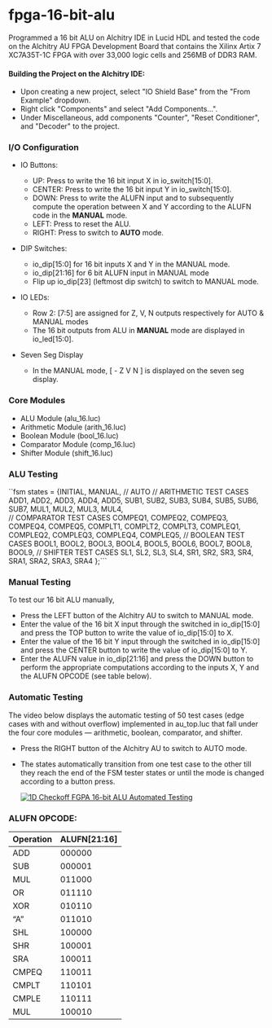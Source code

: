 # fpga-16-bit-alu

Programmed a 16 bit ALU on Alchitry IDE in Lucid HDL and tested the code on the Alchitry AU FPGA Development Board that contains the Xilinx Artix 7 XC7A35T-1C FPGA with over 33,000 logic cells and 256MB of DDR3 RAM. 

#### Building the Project on the Alchitry IDE:
 
  * Upon creating a new project, select "IO Shield Base" from the "From Example" dropdown.
  * Right click "Components" and select "Add Components...".
  * Under Miscellaneous, add components "Counter", "Reset Conditioner", and "Decoder" to the project.

### I/O Configuration

* IO Buttons:

  * UP: Press to write the 16 bit input X in io_switch[15:0]. 
  * CENTER: Press to write the 16 bit input Y in io_switch[15:0].
  * DOWN: Press to write the ALUFN input and to subsequently compute the operation between X and Y according to the ALUFN code in the **MANUAL** mode.
  * LEFT: Press to reset the ALU.
  * RIGHT: Press to switch to **AUTO** mode.

* DIP Switches:
  
  * io_dip[15:0] for 16 bit inputs X and Y in the MANUAL mode.
  * io_dip[21:16] for 6 bit ALUFN input in MANUAL mode
  * Flip up io_dip[23] (leftmost dip switch) to switch to MANUAL mode. 

* IO LEDs:

  * Row 2: [7:5] are assigned for Z, V, N outputs respectively for AUTO & MANUAL modes
  * The 16 bit outputs from ALU in **MANUAL** mode are displayed in io_led[15:0].

* Seven Seg Display
  * In the MANUAL mode, [ - Z V N ] is displayed on the seven seg display.

### Core Modules

* ALU Module (alu_16.luc)
* Arithmetic Module (arith_16.luc)
* Boolean Module (bool_16.luc)
* Comparator Module (comp_16.luc)
* Shifter Module (shift_16.luc)

### ALU Testing

``fsm states = {INITIAL, 
              MANUAL,
              // AUTO
              // ARITHMETIC TEST CASES
              ADD1, ADD2, ADD3, ADD4, ADD5,
              SUB1, SUB2, SUB3, SUB4, SUB5, SUB6, SUB7,
              MUL1, MUL2, MUL3, MUL4,   
              // COMPARATOR TEST CASES
              COMPEQ1, COMPEQ2, COMPEQ3, COMPEQ4, COMPEQ5,
              COMPLT1, COMPLT2, COMPLT3,
              COMPLEQ1, COMPLEQ2, COMPLEQ3, COMPLEQ4, COMPLEQ5,
              // BOOLEAN TEST CASES
              BOOL1, BOOL2, BOOL3, BOOL4, BOOL5, BOOL6, BOOL7, BOOL8, BOOL9,
              // SHIFTER TEST CASES
              SL1, SL2, SL3, SL4,
              SR1, SR2, SR3, SR4,
              SRA1, SRA2, SRA3, SRA4
              };```

### Manual Testing

To test our 16 bit ALU manually,
* Press the LEFT button of the Alchitry AU to switch to MANUAL mode.
* Enter the value of the 16 bit X input through the switched in io_dip[15:0] and press the TOP button to write the value of io_dip[15:0] to X.
* Enter the value of the 16 bit Y input through the switched in io_dip[15:0] and press the CENTER button to write the value of io_dip[15:0] to Y.
* Enter the ALUFN value in io_dip[21:16] and press the DOWN button to perform the appropriate computations according to the inputs X, Y and the ALUFN OPCODE (see table below).

### Automatic Testing

The video below displays the automatic testing of 50 test cases (edge cases with and without overflow) implemented in au_top.luc that fall under the four core modules — arithmetic, boolean, comparator, and shifter.

* Press the RIGHT button of the Alchitry AU to switch to AUTO mode.
* The states automatically transition from one test case to the other till they reach the end of the FSM tester states or until the mode is changed according to a button press.

   [![1D Checkoff FGPA 16-bit ALU Automated Testing](https://img.youtube.com/vi/OhLd1niKx9Q/0.jpg)](https://www.youtube.com/watch?v=OhLd1niKx9Q)

### ALUFN OPCODE:

|Operation|ALUFN[21:16]|
|---------|------------|      
| ADD     | 000000     |
| SUB     | 000001     |
| MUL     | 011000     |
| OR      | 011110     |
| XOR     | 010110     |
| “A”     | 011010     |
| SHL     | 100000     |
| SHR     | 100001     |
| SRA     | 100011     |
| CMPEQ   | 110011     |
| CMPLT   | 110101     |
| CMPLE   | 110111     |
| MUL     | 100010     |

